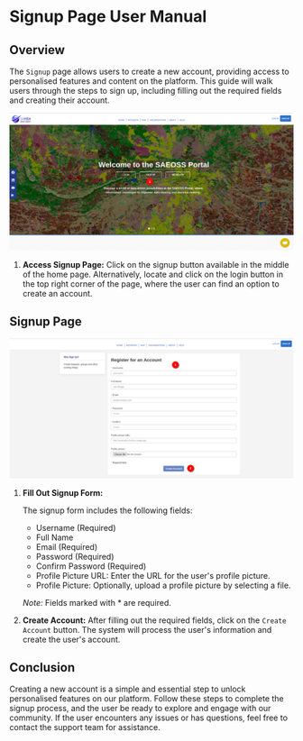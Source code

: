# Signup Page User Manual

## Overview

The `Signup` page allows users to create a new account, providing access to personalised features and content on the platform. This guide will walk users through the steps to sign up, including filling out the required fields and creating their account.

![signup](./img/signup-1.png)

1. **Access Signup Page:** Click on the signup button available in the middle of the home page. Alternatively, locate and click on the login button in the top right corner of the page, where the user can find an option to create an account.

## Signup Page

![signup page](./img/signup-2.png)

1. **Fill Out Signup Form:**

    The signup form includes the following fields:
    - Username (Required)
    - Full Name
    - Email (Required)
    - Password (Required)
    - Confirm Password (Required)
    - Profile Picture URL: Enter the URL for the user's profile picture.
    - Profile Picture: Optionally, upload a profile picture by selecting a file.

    *Note:* Fields marked with * are required.

2. **Create Account:** After filling out the required fields, click on the `Create Account` button.
The system will process the user's information and create the user's account.

## Conclusion

Creating a new account is a simple and essential step to unlock personalised features on our platform. Follow these steps to complete the signup process, and the user be ready to explore and engage with our community. If the user encounters any issues or has questions, feel free to contact the support team for assistance.